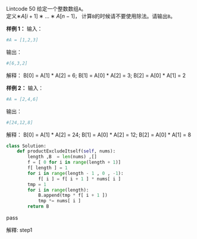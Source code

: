 Lintcode 50
给定一个整数数组`A`。  
定义$∗A[i+1]∗...∗A[n−1]$， 计算`B`的时候请不要使用除法。请输出`B`。

**样例 1：**
输入：
```python
#A = [1,2,3]
```
输出：
```python
#[6,3,2]
```
解释：
B[0] = A[1] * A[2] = 6; B[1] = A[0] * A[2] = 3; B[2] = A[0] * A[1] = 2

**样例 2：**
输入：
```python
#A = [2,4,6]
```
输出：
```python
#[24,12,8]
```
解释：
B[0] = A[1] * A[2] = 24; B[1] = A[0] * A[2] = 12; B[2] = A[0] * A[1] = 8



```python
class Solution:
    def productExcludeItself(self, nums):
        length ,B  = len(nums) ,[]
        f = [ 0 for i in range(length + 1)]
        f[ length ] = 1
        for i in range(length - 1 , 0 , -1):
            f[ i ] = f[ i + 1 ] * nums[ i ]
        tmp = 1
        for i in range(length):
            B.append(tmp * f[ i + 1 ])
            tmp *= nums[ i ]
        return B
```
pass

解釋:
step1